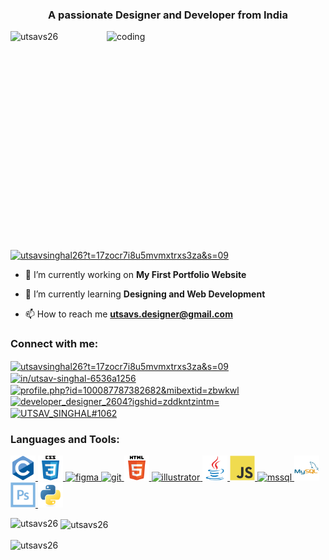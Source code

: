 <h3 align="center">A passionate Designer and Developer from India</h3>

<img align="right" alt="coding" width="350" height="350" src="https://i.pinimg.com/originals/ef/2d/b0/ef2db0885d94fd149a4b7914923bb2a3.gif">

<p align="left"> <img src="https://komarev.com/ghpvc/?username=utsavs26&label=Profile%20views&color=0e75b6&style=flat" alt="utsavs26" /> </p>

<p align="left"> <a href="https://twitter.com/utsavsinghal26?t=17zocr7i8u5mvmxtrxs3za&s=09" target="blank"><img src="https://img.shields.io/twitter/follow/utsavsinghal26?t=17zocr7i8u5mvmxtrxs3za&s=09?logo=twitter&style=for-the-badge" alt="utsavsinghal26?t=17zocr7i8u5mvmxtrxs3za&s=09" /></a> </p>

- 🔭 I’m currently working on **My First Portfolio Website**

- 🌱 I’m currently learning **Designing and Web Development**

- 📫 How to reach me **utsavs.designer@gmail.com**

<h3 align="left">Connect with me:</h3>
<p align="left">
<a href="https://twitter.com/utsavsinghal26?t=17zocr7i8u5mvmxtrxs3za&s=09" target="blank"><img align="center" src="https://raw.githubusercontent.com/rahuldkjain/github-profile-readme-generator/master/src/images/icons/Social/twitter.svg" alt="utsavsinghal26?t=17zocr7i8u5mvmxtrxs3za&s=09" height="30" width="40" /></a>
<a href="https://linkedin.com/in/in/utsav-singhal-6536a1256" target="blank"><img align="center" src="https://raw.githubusercontent.com/rahuldkjain/github-profile-readme-generator/master/src/images/icons/Social/linked-in-alt.svg" alt="in/utsav-singhal-6536a1256" height="30" width="40" /></a>
<a href="https://fb.com/profile.php?id=100087787382682&mibextid=zbwkwl" target="blank"><img align="center" src="https://raw.githubusercontent.com/rahuldkjain/github-profile-readme-generator/master/src/images/icons/Social/facebook.svg" alt="profile.php?id=100087787382682&mibextid=zbwkwl" height="30" width="40" /></a>
<a href="https://instagram.com/developer_designer_2604?igshid=zddkntzintm=" target="blank"><img align="center" src="https://raw.githubusercontent.com/rahuldkjain/github-profile-readme-generator/master/src/images/icons/Social/instagram.svg" alt="developer_designer_2604?igshid=zddkntzintm=" height="30" width="40" /></a>
<a href="https://discord.gg/UTSAV_SINGHAL#1062" target="blank"><img align="center" src="https://raw.githubusercontent.com/rahuldkjain/github-profile-readme-generator/master/src/images/icons/Social/discord.svg" alt="UTSAV_SINGHAL#1062" height="30" width="40" /></a>
</p>

<h3 align="left">Languages and Tools:</h3>
<p align="left"> <a href="https://www.cprogramming.com/" target="_blank" rel="noreferrer"> <img src="https://raw.githubusercontent.com/devicons/devicon/master/icons/c/c-original.svg" alt="c" width="40" height="40"/> </a>  <a href="https://www.w3schools.com/css/" target="_blank" rel="noreferrer"> <img src="https://raw.githubusercontent.com/devicons/devicon/master/icons/css3/css3-original-wordmark.svg" alt="css3" width="40" height="40"/> </a> <a href="https://www.figma.com/" target="_blank" rel="noreferrer"> <img src="https://www.vectorlogo.zone/logos/figma/figma-icon.svg" alt="figma" width="40" height="40"/> </a> <a href="https://git-scm.com/" target="_blank" rel="noreferrer"> <img src="https://www.vectorlogo.zone/logos/git-scm/git-scm-icon.svg" alt="git" width="40" height="40"/> </a> <a href="https://www.w3.org/html/" target="_blank" rel="noreferrer"> <img src="https://raw.githubusercontent.com/devicons/devicon/master/icons/html5/html5-original-wordmark.svg" alt="html5" width="40" height="40"/> </a> <a href="https://www.adobe.com/in/products/illustrator.html" target="_blank" rel="noreferrer"> <img src="https://www.vectorlogo.zone/logos/adobe_illustrator/adobe_illustrator-icon.svg" alt="illustrator" width="40" height="40"/> </a> <a href="https://www.java.com" target="_blank" rel="noreferrer"> <img src="https://raw.githubusercontent.com/devicons/devicon/master/icons/java/java-original.svg" alt="java" width="40" height="40"/> </a> <a href="https://developer.mozilla.org/en-US/docs/Web/JavaScript" target="_blank" rel="noreferrer"> <img src="https://raw.githubusercontent.com/devicons/devicon/master/icons/javascript/javascript-original.svg" alt="javascript" width="40" height="40"/> </a> <a href="https://www.microsoft.com/en-us/sql-server" target="_blank" rel="noreferrer"> <img src="https://www.svgrepo.com/show/303229/microsoft-sql-server-logo.svg" alt="mssql" width="40" height="40"/> </a> <a href="https://www.mysql.com/" target="_blank" rel="noreferrer"> <img src="https://raw.githubusercontent.com/devicons/devicon/master/icons/mysql/mysql-original-wordmark.svg" alt="mysql" width="40" height="40"/> </a> <a href="https://www.photoshop.com/en" target="_blank" rel="noreferrer"> <img src="https://raw.githubusercontent.com/devicons/devicon/master/icons/photoshop/photoshop-line.svg" alt="photoshop" width="40" height="40"/> </a> <a href="https://www.python.org" target="_blank" rel="noreferrer"> <img src="https://raw.githubusercontent.com/devicons/devicon/master/icons/python/python-original.svg" alt="python" width="40" height="40"/> </a> </p>

<p><img align="left" src="https://github-readme-stats.vercel.app/api/top-langs?username=utsavs26&show_icons=true&locale=en&layout=compact" alt="utsavs26" /></p>

<p>&nbsp;<img align="center" src="https://github-readme-stats.vercel.app/api?username=utsavs26&show_icons=true&locale=en" alt="utsavs26" /></p>

<p><img align="center" src="https://github-readme-streak-stats.herokuapp.com/?user=utsavs26&" alt="utsavs26" /></p>

